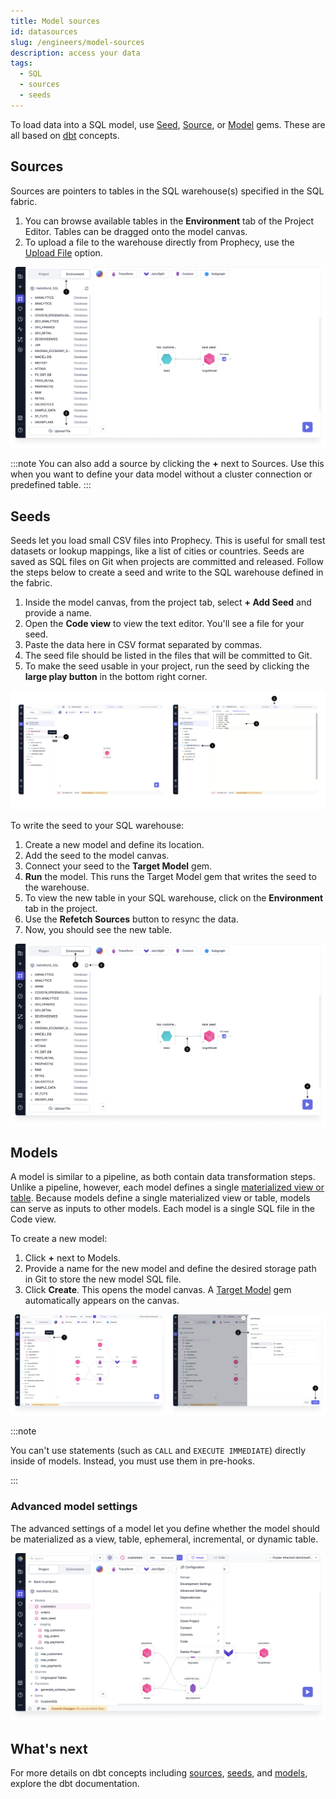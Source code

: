 ```yaml
---
title: Model sources
id: datasources
slug: /engineers/model-sources
description: access your data
tags:
  - SQL
  - sources
  - seeds
---
```


To load data into a SQL model, use [Seed](#seeds), [Source](#sources), or [Model](#models) gems. These are all based on [dbt](https://docs.getdbt.com/docs/build/projects) concepts.

## Sources

Sources are pointers to tables in the SQL warehouse(s) specified in the SQL fabric.

1. You can browse available tables in the **Environment** tab of the Project Editor. Tables can be dragged onto the model canvas.
2. To upload a file to the warehouse directly from Prophecy, use the [Upload File](docs/analysts/development/gems/source-target/table/upload-files.md) option.

![Source1](img/Source1.png)

:::note
You can also add a source by clicking the **+** next to Sources. Use this when you want to define your data model without a cluster connection or predefined table.
:::

## Seeds

Seeds let you load small CSV files into Prophecy. This is useful for small test datasets or lookup mappings, like a list of cities or countries. Seeds are saved as SQL files on Git when projects are committed and released. Follow the steps below to create a seed and write to the SQL warehouse defined in the fabric.

1. Inside the model canvas, from the project tab, select **+ Add Seed** and provide a name.
1. Open the **Code view** to view the text editor. You'll see a file for your seed.
1. Paste the data here in CSV format separated by commas.
1. The seed file should be listed in the files that will be committed to Git.
1. To make the seed usable in your project, run the seed by clicking the **large play button** in the bottom right corner.

![Seed1](img/Seed1.png)

To write the seed to your SQL warehouse:

1. Create a new model and define its location.
1. Add the seed to the model canvas.
1. Connect your seed to the **Target Model** gem.
1. **Run** the model. This runs the Target Model gem that writes the seed to the warehouse.
1. To view the new table in your SQL warehouse, click on the **Environment** tab in the project.
1. Use the **Refetch Sources** button to resync the data.
1. Now, you should see the new table.

![Seed2](img/Seed2.png)

## Models

A model is similar to a pipeline, as both contain data transformation steps. Unlike a pipeline, however, each model defines a single [materialized view or table](https://docs.getdbt.com/docs/build/materializations#materializations). Because models define a single materialized view or table, models can serve as inputs to other models. Each model is a single SQL file in the Code view.

To create a new model:

1. Click **+** next to Models.
1. Provide a name for the new model and define the desired storage path in Git to store the new model SQL file.
1. Click **Create**. This opens the model canvas. A [Target Model](/engineers/target-models) gem automatically appears on the canvas.

![Model1](img/Model1.png)

:::note

You can't use statements (such as `CALL` and `EXECUTE IMMEDIATE`) directly inside of models. Instead, you must use them in pre-hooks.

:::

### Advanced model settings

The advanced settings of a model let you define whether the model should be materialized as a view, table, ephemeral, incremental, or dynamic table.

![Model2](img/model-settings.png)

## What's next

For more details on dbt concepts including [sources](https://docs.getdbt.com/docs/build/sources), [seeds](https://docs.getdbt.com/docs/build/seeds), and [models](https://docs.getdbt.com/docs/build/models), explore the dbt documentation.
